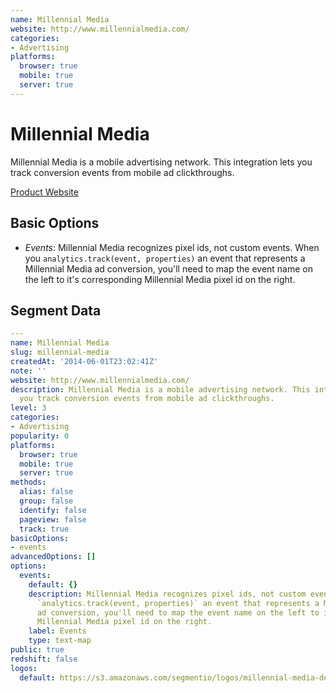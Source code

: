 ```yaml
---
name: Millennial Media
website: http://www.millennialmedia.com/
categories:
- Advertising
platforms:
  browser: true
  mobile: true
  server: true
---
```


# Millennial Media

Millennial Media is a mobile advertising network. This integration lets you track conversion events from mobile ad clickthroughs.

[Product Website](http://www.millennialmedia.com/)

## Basic Options

- *Events*: Millennial Media recognizes pixel ids, not custom events. When you `analytics.track(event, properties)` an event that represents a Millennial Media ad conversion, you'll need to map the event name on the left to it's corresponding Millennial Media pixel id on the right.


## Segment Data
```yaml
---
name: Millennial Media
slug: millennial-media
createdAt: '2014-06-01T23:02:41Z'
note: ''
website: http://www.millennialmedia.com/
description: Millennial Media is a mobile advertising network. This integration lets
  you track conversion events from mobile ad clickthroughs.
level: 3
categories:
- Advertising
popularity: 0
platforms:
  browser: true
  mobile: true
  server: true
methods:
  alias: false
  group: false
  identify: false
  pageview: false
  track: true
basicOptions:
- events
advancedOptions: []
options:
  events:
    default: {}
    description: Millennial Media recognizes pixel ids, not custom events. When you
      `analytics.track(event, properties)` an event that represents a Millennial Media
      ad conversion, you'll need to map the event name on the left to it's corresponding
      Millennial Media pixel id on the right.
    label: Events
    type: text-map
public: true
redshift: false
logos:
  default: https://s3.amazonaws.com/segmentio/logos/millennial-media-default.svg

```

